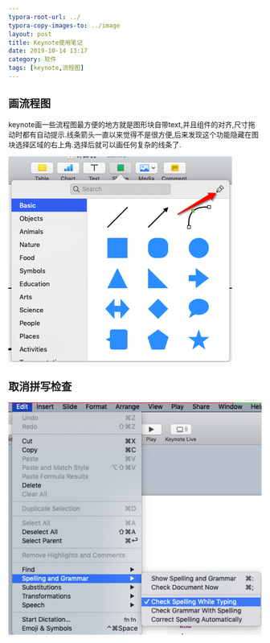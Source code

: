 ```yaml
---
typora-root-url: ../
typora-copy-images-to: ../image
layout: post
title: Keynote使用笔记
date: 2019-10-14 13:17
category: 软件 
tags: [keynote,流程图]
---
```



## 画流程图

keynote画一些流程图最方便的地方就是图形块自带text,并且组件的对齐,尺寸拖动时都有自动提示.线条箭头一直以来觉得不是很方便,后来发现这个功能隐藏在图块选择区域的右上角.选择后就可以画任何复杂的线条了.

![image-20191014132103766](../assets/blog/image-20191014132103766.png)



## 取消拼写检查

![image-20191008172936663](../assets/blog/image-20191008172936663.png)